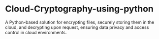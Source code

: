 # Cloud-Cryptography-using-python
A Python-based solution for encrypting files, securely storing them in the cloud, and decrypting upon request, ensuring data privacy and access control in cloud environments.
